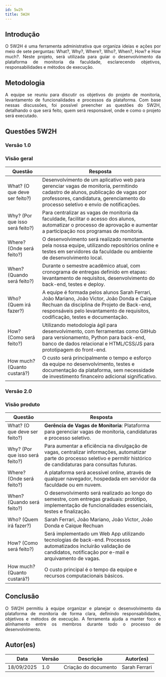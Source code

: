 ```yaml
---
id: 5w2h
title: 5W2H
---
```


## Introdução

<p align = "justify">
O 5W2H é uma ferramenta administrativa que organiza ideias e ações por meio de sete perguntas: What?, Why?, Where?, Who?, When?, How? e How much?. Neste projeto, será utilizada para guiar o desenvolvimento da plataforma de monitoria da faculdade, esclarecendo objetivos, responsabilidades e métodos de execução.
</p>

## Metodologia

<p align = "justify">
A equipe se reuniu para discutir os objetivos do projeto de monitoria, levantamento de funcionalidades e processos da plataforma. Com base nessas discussões, foi possível preencher as questões do 5W2H, detalhando o que será feito, quem será responsável, onde e como o projeto será executado.
</p>

## Questões 5W2H

### Versão 1.0

### Visão geral

|Questão|Resposta|
|-------|--------|
|What? (O que deve ser feito?)|Desenvolvimento de um aplicativo web para gerenciar vagas de monitoria, permitindo cadastro de alunos, publicação de vagas por professores, candidatura, gerenciamento do processo seletivo e envio de notificações.|
|Why? (Por que isso será feito?)|Para centralizar as vagas de monitoria da faculdade, facilitar o acesso dos alunos, automatizar o processo de aprovação e aumentar a participação nos programas de monitoria.|
|Where? (Onde será feito?)|O desenvolvimento será realizado remotamente pela nossa equipe, utilizando repositórios online e testes em servidores da faculdade ou ambiente de desenvolvimento local.|
|When? (Quando será feito?)|Durante o semestre acadêmico atual, com cronograma de entregas definido em etapas: levantamento de requisitos, desenvolvimento do back-end, testes e deploy.|
|Who? (Quem irá fazer?)|A equipe é formada pelos alunos Sarah Ferrari, João Mariano, João Victor, João Donda e Caique Rechuan da disciplina de Projeto de Back-end, responsáveis pelo levantamento de requisitos, codificação, testes e documentação.|
|How? (Como será feito?)|Utilizando metodologia ágil para desenvolvimento, com ferramentas como GitHub para versionamento, Python para back-end, banco de dados relacional e HTML/CSS/JS para prototipagem do front-end.|
|How much? (Quanto custará?)|O custo será principalmente o tempo e esforço da equipe no desenvolvimento, testes e documentação da plataforma, sem necessidade de investimento financeiro adicional significativo.|

### Versão 2.0

### Visão produto

|Questão|Resposta|
|-------|--------|
|What? (O que deve ser feito?)| **Gerência de Vagas de Monitoria**: Plataforma para gerenciar vagas de monitoria, candidaturas e processo seletivo.|
|Why? (Por que isso será feito?)|Para aumentar a eficiência na divulgação de vagas, centralizar informações, automatizar parte do processo seletivo e permitir histórico de candidaturas para consultas futuras.|
|Where? (Onde será feito?)|A plataforma será acessível online, através de qualquer navegador, hospedada em servidor da faculdade ou em nuvem.|
|When? (Quando será feito?)|O desenvolvimento será realizado ao longo do semestre, com entregas graduais: protótipo, implementação de funcionalidades essenciais, testes e finalização.|
|Who? (Quem irá fazer?)|Sarah Ferrari, João Mariano, João Victor, João Donda e Caique Rechuan|
|How? (Como será feito?)|Será implementado um Web App utilizando tecnologias de back-end. Processos automatizados incluirão validação de candidatos, notificação por e-mail e arquivamento de vagas.|
|How much? (Quanto custará?)|O custo principal é o tempo da equipe e recursos computacionais básicos.|

## Conclusão

<p align = "justify">
O 5W2H permitiu à equipe organizar e planejar o desenvolvimento da plataforma de monitoria de forma clara, definindo responsabilidades, objetivos e métodos de execução. A ferramenta ajuda a manter foco e alinhamento entre os membros durante todo o processo de desenvolvimento.
</p>


## Autor(es)
| Data | Versão | Descrição | Autor(es) |
| -- | -- | -- | -- |
| 18/09/2025 | 1.0 | Criação do documento | Sarah Ferrari | 
